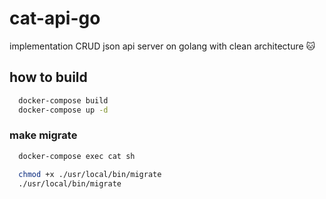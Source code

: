 # cat-api-go
  implementation CRUD json api server on golang with clean architecture :cat:

## how to build
```sh
  docker-compose build
  docker-compose up -d
```

### make migrate
```sh
  docker-compose exec cat sh

  chmod +x ./usr/local/bin/migrate
  ./usr/local/bin/migrate
```
